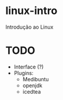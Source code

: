 linux-intro
===========

Introdução ao Linux

TODO
====

* Interface (?)
* Plugins:
	- Medibuntu
	- openjdk
	- icedtea
